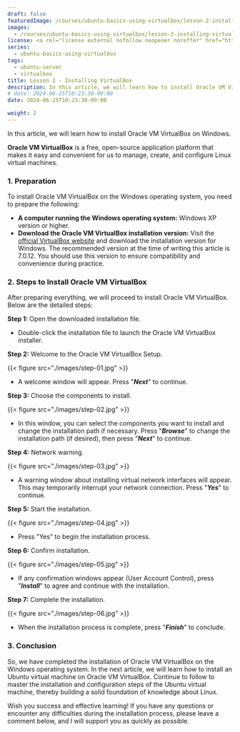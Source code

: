 ```yaml
---
draft: false
featuredImage: /courses/ubuntu-basics-using-virtualbox/lesson-2-installing-virtualbox.webp
images:
  - /courses/ubuntu-basics-using-virtualbox/lesson-2-installing-virtualbox.webp
license: <a rel="license external nofollow noopener noreffer" href="https://creativecommons.org/licenses/by-nc/4.0/" target="_blank">CC BY-NC 4.0</a>
series:
  - ubuntu-basics-using-virtualbox
tags:
  - ubuntu-server
  - virtualbox
title: Lesson 2 - Installing VirtualBox
description: In this article, we will learn how to install Oracle VM VirtualBox on Windows.
# date: 2024-06-25T10:23:30-09:00
date: 2024-06-25T10:23:30-09:00

weight: 2
---
```


In this article, we will learn how to install Oracle VM VirtualBox on Windows.

**Oracle VM VirtualBox** is a free, open-source application platform that makes it easy and convenient for us to manage, create, and configure Linux virtual machines.

### 1. Preparation

To install Oracle VM VirtualBox on the Windows operating system, you need to prepare the following:

- **A computer running the Windows operating system:** Windows XP version or higher.
- **Download the Oracle VM VirtualBox installation version:** Visit the [official VirtualBox website](https://www.virtualbox.org/wiki/Downloads) and download the installation version for Windows. The recommended version at the time of writing this article is 7.0.12. You should use this version to ensure compatibility and convenience during practice.

### 2. Steps to Install Oracle VM VirtualBox

After preparing everything, we will proceed to install Oracle VM VirtualBox. Below are the detailed steps:

**Step 1:** Open the downloaded installation file.

- Double-click the installation file to launch the Oracle VM VirtualBox installer.

**Step 2:** Welcome to the Oracle VM VirtualBox Setup.

{{< figure src="./images/step-01.jpg" >}}

- A welcome window will appear. Press "***Next***" to continue.

**Step 3:** Choose the components to install.

{{< figure src="./images/step-02.jpg" >}}

- In this window, you can select the components you want to install and change the installation path if necessary. Press "***Browse***" to change the installation path (if desired), then press "***Next***" to continue.

**Step 4:** Network warning.

{{< figure src="./images/step-03.jpg" >}}

- A warning window about installing virtual network interfaces will appear. This may temporarily interrupt your network connection. Press "***Yes***" to continue.

**Step 5:** Start the installation.

{{< figure src="./images/step-04.jpg" >}}

- Press "Yes" to begin the installation process.

**Step 6:** Confirm installation.

{{< figure src="./images/step-05.jpg" >}}

- If any confirmation windows appear (User Account Control), press "***Install***" to agree and continue with the installation.

**Step 7:** Complete the installation.

{{< figure src="./images/step-06.jpg" >}}

- When the installation process is complete, press "***Finish***" to conclude.

### 3. Conclusion

So, we have completed the installation of Oracle VM VirtualBox on the Windows operating system. In the next article, we will learn how to install an Ubuntu virtual machine on Oracle VM VirtualBox. Continue to follow to master the installation and configuration steps of the Ubuntu virtual machine, thereby building a solid foundation of knowledge about Linux.

Wish you success and effective learning! If you have any questions or encounter any difficulties during the installation process, please leave a comment below, and I will support you as quickly as possible.